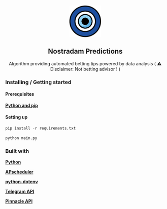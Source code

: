 <p align="center">
    <a href="https://github.com/adamlouafi/nostradam_predictions">
        <img src="./logo.svg" alt=Logo width="100" height="100">
    </a>
    <h2 align="center">Nostradam Predictions</h2>
    <p align="center">Algorithm providing automated betting tips powered by data analysis ( ⚠️ Disclaimer: Not betting advisor ! )</p>
</p> 

### Installing / Getting started
#### Prerequisites

**[Python and pip](https://www.python.org/downloads/ "python.org download page")**


#### Setting up
```python
pip install -r requirements.txt
```
```python
python main.py
```
### Built with
**[Python](https://docs.python.org/3/ "python.org documentation")**

**[APscheduler](https://apscheduler.readthedocs.io/en/stable/ "apscheduler.readthedocs.io documentation")**

**[python-dotenv](https://pypi.org/project/python-dotenv/ "python-dotenv PyPi page")**

**[Telegram API](https://core.telegram.org/bots/api "telegram.org bot API documentation")**

**[Pinnacle API](https://pinnacleapi.github.io/ "Pinnacle Open API Specifications")**


